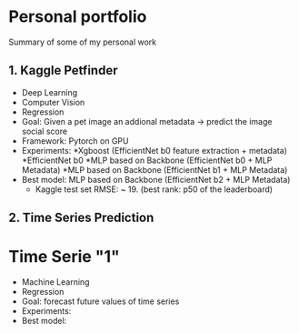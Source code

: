 # Personal portfolio

Summary of some of my personal work

## 1. Kaggle Petfinder

- Deep Learning
- Computer Vision
- Regression
- Goal: Given a pet image an addional metadata -> predict the image social score
- Framework: Pytorch on GPU
- Experiments: 
    *Xgboost (EfficientNet b0 feature extraction + metadata)
    *EfficientNet b0
    *MLP based on Backbone (EfficientNet b0 + MLP Metadata)
    *MLP based on Backbone (EfficientNet b1 + MLP Metadata)
- Best model: MLP based on Backbone (EfficientNet b2 + MLP Metadata)
    * Kaggle test set RMSE: ~ 19. (best rank: p50 of the leaderboard)

## 2. Time Series Prediction

# Time Serie "1"

- Machine Learning
- Regression
- Goal: forecast future values of time series
- Experiments:
- Best model:
